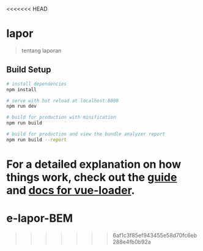 <<<<<<< HEAD
# lapor

> tentang laporan

## Build Setup

``` bash
# install dependencies
npm install

# serve with hot reload at localhost:8080
npm run dev

# build for production with minification
npm run build

# build for production and view the bundle analyzer report
npm run build --report
```

For a detailed explanation on how things work, check out the [guide](http://vuejs-templates.github.io/webpack/) and [docs for vue-loader](http://vuejs.github.io/vue-loader).
=======
# e-lapor-BEM
>>>>>>> 6af1c3f85ef943455e58d70fc6eb288e4fb0b92a
